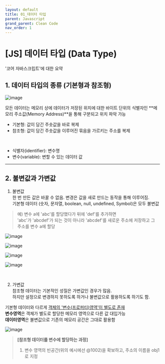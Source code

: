 ```yaml
---
layout: default
title: 01_데이터 타입
parent: Javascript
grand_parent: Clean Code
nav_order: 1
---
```


# [JS] 데이터 타입 (Data Type)  

'코어 자바스크립트'에 대한 요약


## 1. 데이터 타입의 종류 (기본형과 참조형)  

![image](https://user-images.githubusercontent.com/44853626/232789732-716d3725-27fe-4594-b021-3a53031888ea.png)  

모든 데이터는 메모리 상에 데이터가 저장된 위치에 대한 바이트 단위의 식별자인 **메모리 주소값(Memory Address)**을 통해 구분되고 위치 파악 가능  


- 기본형: 값이 담긴 주솟값을 바로 복제  
- 참조형: 값이 담긴 주솟값을 이루어진 묶음을 가르키는 주소를 복제  

<br/>

- 식별자(identifier): 변수명  
- 변수(variable): 변할 수 있는 데이터 값  

<hr/>

## 2. 불변값과 가변값  

1) 불변값  
한 번 만든 값은 바꿀 수 없음. 변경은 값을 새로 만드는 동작을 통해 이루어짐.  
기본형 데이터 (숫자, 문자열, boolean, null, undefined, Symbol)은 모두 불변값  

<div class="code-example" markdown="1">

> 예) 변수 a에 'abc'를 할당했다가 뒤에 'def'를 추가하면  
> 'abc'가 'abcdef'가 되는 것이 아니라 'abcdef'를 새로운 주소에 저장하고 그 주소를 변수 a에 할당  

![image](https://user-images.githubusercontent.com/44853626/233761087-301f0a2a-f1c8-4380-a14e-d84750c95e10.png)  

![image](https://user-images.githubusercontent.com/44853626/233761267-fadbaa81-4477-4271-835d-7e7680131dca.png)  

![image](https://user-images.githubusercontent.com/44853626/233761116-6e561cd2-92fc-4655-9df1-933f5b4fc1e1.png)  

![image](https://user-images.githubusercontent.com/44853626/233761135-dd307cd9-0fbc-49bd-a8d5-99f9ac6344f0.png)  

</div>
<br/>

2) 가변값  
참조형 데이터는 기본적인 성질은 가변값인 경우가 많음.  
하지만 설정으로 변경하지 못하도록 하거나 불변값으로 활용하도록 하기도 함.  

기본형 데이터와 다르게 <u>객체의 '변수(프로퍼티)영역'이 별도로 존재</u>  
**변수영역**은 객체가 별도로 할당한 메모리 영역으로 다른 값 대입가능  
**데이터영역**은 불변값으로 기존의 메모리 공간은 그대로 활용함  

![image](https://user-images.githubusercontent.com/44853626/233093071-88820657-a6f6-4164-b854-ce89a4a40b01.png)  

> **[참조형 데이터를 변수에 할당하는 과정]**  
> 1) 변수 영역의 빈공간(위의 예시에선 @1002)을 확보하고, 주소의 이름을 obj1로 지정  
